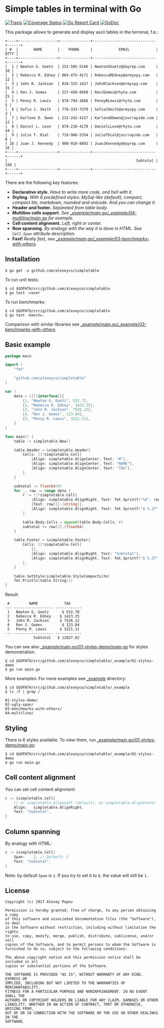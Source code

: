# Simple tables in terminal with Go

[![Travis](https://img.shields.io/travis/alexeyco/simpletable.svg)](https://travis-ci.org/alexeyco/simpletable)&nbsp;[![Coverage Status](https://coveralls.io/repos/github/alexeyco/simpletable/badge.svg?branch=master)](https://coveralls.io/github/alexeyco/simpletable?branch=master)&nbsp;[![Go Report Card](https://goreportcard.com/badge/github.com/alexeyco/simpletable)](https://goreportcard.com/report/github.com/alexeyco/simpletable)&nbsp;[![GoDoc](https://godoc.org/github.com/alexeyco/simpletable?status.svg)](https://godoc.org/github.com/alexeyco/simpletable)

This package allows to generate and display ascii tables in the terminal, f.e.:

```
+----+------------------+--------------+-----------------------------+------+
| #  |       NAME       |    PHONE     |            EMAIL            | QTTY |
+----+------------------+--------------+-----------------------------+------+
|  1 | Newton G. Goetz  | 252-585-5166 | NewtonGGoetz@dayrep.com     |   10 |
|  2 | Rebecca R. Edney | 865-475-4171 | RebeccaREdney@armyspy.com   |   12 |
|  3 | John R. Jackson  | 810-325-1417 | JohnRJackson@armyspy.com    |   15 |
|  4 | Ron J. Gomes     | 217-450-8568 | RonJGomes@rhyta.com         |   25 |
|  5 | Penny R. Lewis   | 870-794-1666 | PennyRLewis@rhyta.com       |    5 |
|  6 | Sofia J. Smith   | 770-333-7379 | SofiaJSmith@armyspy.com     |    3 |
|  7 | Karlene D. Owen  | 231-242-4157 | KarleneDOwen@jourrapide.com |   12 |
|  8 | Daniel L. Love   | 978-210-4178 | DanielLLove@rhyta.com       |   44 |
|  9 | Julie T. Dial    | 719-966-5354 | JulieTDial@jourrapide.com   |    8 |
| 10 | Juan J. Kennedy  | 908-910-8893 | JuanJKennedy@dayrep.com     |   16 |
+----+------------------+--------------+-----------------------------+------+
|                                                           Subtotal |  150 |
+----+------------------+--------------+-----------------------------+------+
```

There are the following key features:
* **Declarative style.** _Have to write more code, and hell with it._
* **Styling.** _With 6 predefined styles: MySql-like (default), compact, compact lite, markdown, 
  rounded and unicode. And you can change it._
* **Header and footer.** _Separeted from table body._
* **Multiline cells support.** _See [_example/main.go/_example/04-multiline/main.go](https://github.com/alexeyco/simpletable/blob/master/_example/04-multiline/main.go) for example._
* **Cell content alignment.** _Left, right or center._
* **Row spanning.** _By analogy with the way it is done in HTML. See `Cell.Span` attribute 
  description._
* **Fast!** _Really fast, see [_example/main.go/_example/03-benchmarks-with-others](https://github.com/alexeyco/simpletable/blob/master/_example/03-benchmarks-with-others)._

## Installation
```
$ go get -u github.com/alexeyco/simpletable
```
To run unit tests:
```
$ cd $GOPATH/src/github.com/alexeyco/simpletable
$ go test -cover
```
To run benchmarks:
```
$ cd $GOPATH/src/github.com/alexeyco/simpletable
$ go test -bench=.
```
Comparison with similar libraries see [_example/main.go/_example/03-benchmarks-with-others](https://github.com/alexeyco/simpletable/blob/master/_example/03-benchmarks-with-others)

## Basic example
```go
package main

import (
	"fmt"

	"github.com/alexeyco/simpletable"
)

var (
	data = [][]interface{}{
		{1, "Newton G. Goetz", 532.7},
		{2, "Rebecca R. Edney", 1423.25},
		{3, "John R. Jackson", 7526.12},
		{4, "Ron J. Gomes", 123.84},
		{5, "Penny R. Lewis", 3221.11},
	}
)

func main() {
	table := simpletable.New()

	table.Header = &simpletable.Header{
		Cells: []*simpletable.Cell{
			{Align: simpletable.AlignCenter, Text: "#"},
			{Align: simpletable.AlignCenter, Text: "NAME"},
			{Align: simpletable.AlignCenter, Text: "TAX"},
		},
	}

	subtotal := float64(0)
	for _, row := range data {
		r := []*simpletable.Cell{
			{Align: simpletable.AlignRight, Text: fmt.Sprintf("%d", row[0].(int))},
			{Text: row[1].(string)},
			{Align: simpletable.AlignRight, Text: fmt.Sprintf("$ %.2f", row[2].(float64))},
		}

		table.Body.Cells = append(table.Body.Cells, r)
		subtotal += row[2].(float64)
	}

	table.Footer = &simpletable.Footer{
		Cells: []*simpletable.Cell{
			{},
			{Align: simpletable.AlignRight, Text: "Subtotal"},
			{Align: simpletable.AlignRight, Text: fmt.Sprintf("$ %.2f", subtotal)},
		},
	}

	table.SetStyle(simpletable.StyleCompactLite)
	fmt.Println(table.String())
}
```

Result:
```
 #         NAME            TAX
--- ------------------ ------------
 1   Newton G. Goetz      $ 532.70
 2   Rebecca R. Edney    $ 1423.25
 3   John R. Jackson     $ 7526.12
 4   Ron J. Gomes         $ 123.84
 5   Penny R. Lewis      $ 3221.11
--- ------------------ ------------
             Subtotal   $ 12827.02
```

You can see also [_example/main.go/01-styles-demo/main.go](https://github.com/alexeyco/simpletable/blob/master/_example/01-styles-demo/main.go) for styles demonstration.
```
$ cd $GOPATH/src/github.com/alexeyco/simpletable/_example/01-styles-demo
$ go run main.go
```

More examples:
For more examples see [_example](https://github.com/alexeyco/simpletable/tree/master/_example) directory:
```
$ cd $GOPATH/src/github.com/alexeyco/simpletable/_example
$ ls -F | grep /

01-styles-demo/
02-ugly-span/
03-benchmarks-with-others/
04-multiline/
```

## Styling
There is 6 styles available. To view them, run [_example/main.go/01-styles-demo/main.go](https://github.com/alexeyco/simpletable/blob/master/_example/01-styles-demo/main.go):
```
$ cd $GOPATH/src/github.com/alexeyco/simpletable/_example/01-styles-demo
$ go run main.go
```

## Cell content alignment
You can set cell content alignment:
```go
c := &simpletable.Cell{
	// or simpletable.AlignLeft (default), or simpletable.AlignCenter
	Align:   simpletable.AlignRight, 
	Text: "Subtotal",
}
```

## Column spanning
By analogy with HTML:
```go
c := &simpletable.Cell{
	Span:    2, // Default: 1
	Text: "Subtotal",
}
```
Note: by default `Span` is `1`. If you try to set it to `0`, the value will still be `1`.

## License
```
Copyright (c) 2017 Alexey Popov

Permission is hereby granted, free of charge, to any person obtaining a copy
of this software and associated documentation files (the "Software"), to deal
in the Software without restriction, including without limitation the rights
to use, copy, modify, merge, publish, distribute, sublicense, and/or sell
copies of the Software, and to permit persons to whom the Software is
furnished to do so, subject to the following conditions:

The above copyright notice and this permission notice shall be included in all
copies or substantial portions of the Software.

THE SOFTWARE IS PROVIDED "AS IS", WITHOUT WARRANTY OF ANY KIND, EXPRESS OR
IMPLIED, INCLUDING BUT NOT LIMITED TO THE WARRANTIES OF MERCHANTABILITY,
FITNESS FOR A PARTICULAR PURPOSE AND NONINFRINGEMENT. IN NO EVENT SHALL THE
AUTHORS OR COPYRIGHT HOLDERS BE LIABLE FOR ANY CLAIM, DAMAGES OR OTHER
LIABILITY, WHETHER IN AN ACTION OF CONTRACT, TORT OR OTHERWISE, ARISING FROM,
OUT OF OR IN CONNECTION WITH THE SOFTWARE OR THE USE OR OTHER DEALINGS IN THE
SOFTWARE.
```
